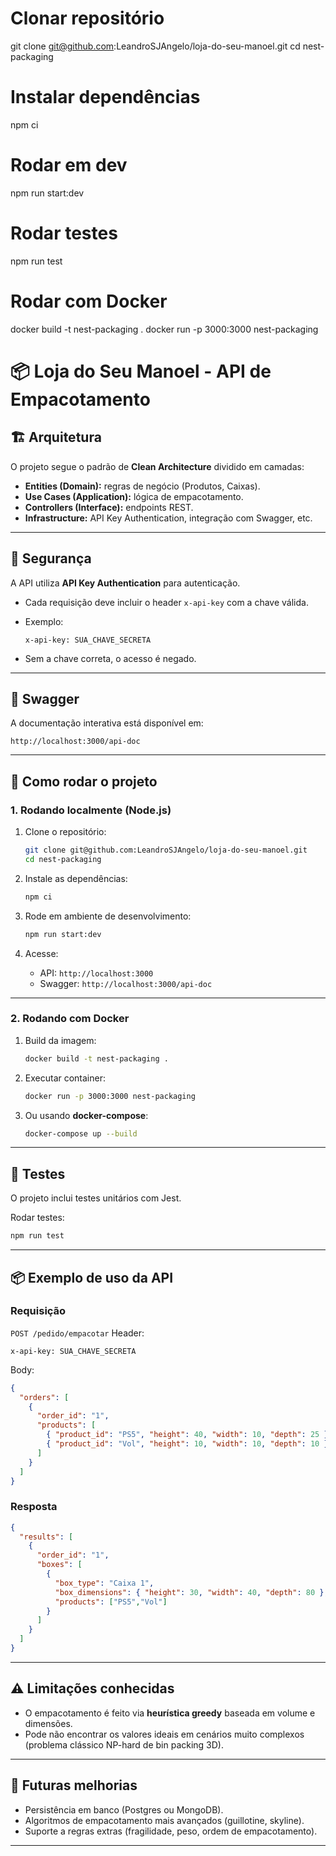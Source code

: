 # Clonar repositório
git clone git@github.com:LeandroSJAngelo/loja-do-seu-manoel.git
cd nest-packaging

# Instalar dependências
npm ci

# Rodar em dev
npm run start:dev

# Rodar testes
npm run test

# Rodar com Docker
docker build -t nest-packaging .
docker run -p 3000:3000 nest-packaging

# 📦 Loja do Seu Manoel - API de Empacotamento

## 🏗 Arquitetura

O projeto segue o padrão de **Clean Architecture** dividido em camadas:

* **Entities (Domain):** regras de negócio (Produtos, Caixas).
* **Use Cases (Application):** lógica de empacotamento.
* **Controllers (Interface):** endpoints REST.
* **Infrastructure:** API Key Authentication, integração com Swagger, etc.

---

## 🔑 Segurança

A API utiliza **API Key Authentication** para autenticação.

* Cada requisição deve incluir o header `x-api-key` com a chave válida.

* Exemplo:

  ```
  x-api-key: SUA_CHAVE_SECRETA
  ```

* Sem a chave correta, o acesso é negado.

---


## 📖 Swagger

A documentação interativa está disponível em:

```
http://localhost:3000/api-doc
```

---

## 🚀 Como rodar o projeto

### 1. Rodando localmente (Node.js)

1. Clone o repositório:

   ```bash
   git clone git@github.com:LeandroSJAngelo/loja-do-seu-manoel.git
   cd nest-packaging
   ```
2. Instale as dependências:

   ```bash
   npm ci
   ```
3. Rode em ambiente de desenvolvimento:

   ```bash
   npm run start:dev
   ```
4. Acesse:

   * API: `http://localhost:3000`
   * Swagger: `http://localhost:3000/api-doc`

---

### 2. Rodando com Docker

1. Build da imagem:

   ```bash
   docker build -t nest-packaging .
   ```
2. Executar container:

   ```bash
   docker run -p 3000:3000 nest-packaging
   ```
3. Ou usando **docker-compose**:

   ```bash
   docker-compose up --build
   ```

---

## 🧪 Testes

O projeto inclui testes unitários com Jest.

Rodar testes:

```bash
npm run test
```

---

## 📦 Exemplo de uso da API

### Requisição

`POST /pedido/empacotar`
Header:

```
x-api-key: SUA_CHAVE_SECRETA
```

Body:

```json
{
  "orders": [
    {
      "order_id": "1",
      "products": [
        { "product_id": "PS5", "height": 40, "width": 10, "depth": 25 },
        { "product_id": "Vol", "height": 10, "width": 10, "depth": 10 }
      ]
    }
  ]
}
```

### Resposta

```json
{
  "results": [
    {
      "order_id": "1",
      "boxes": [
        {
          "box_type": "Caixa 1",
          "box_dimensions": { "height": 30, "width": 40, "depth": 80 },
          "products": ["PS5","Vol"]
        }
      ]
    }
  ]
}
```

---

## ⚠️ Limitações conhecidas

* O empacotamento é feito via **heurística greedy** baseada em volume e dimensões.
* Pode não encontrar os valores ideais em cenários muito complexos (problema clássico NP-hard de bin packing 3D).

---

## 📌 Futuras melhorias

* Persistência em banco (Postgres ou MongoDB).
* Algoritmos de empacotamento mais avançados (guillotine, skyline).
* Suporte a regras extras (fragilidade, peso, ordem de empacotamento).

---

